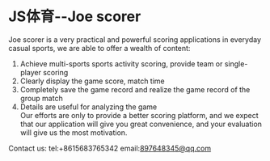 # JS体育--Joe scorer
Joe scorer is a very practical and powerful scoring applications in everyday casual sports, we are able to offer a wealth of content:  
1. Achieve multi-sports sports activity scoring, provide team or single-player scoring  
2. Clearly display the game score, match time  
3. Completely save the game record and realize the game record of the group match  
4. Details are useful for analyzing the game  
Our efforts are only to provide a better scoring platform, and we expect that our application will give you great convenience, and your evaluation will give us the most motivation.  

Contact us: tel:+8615683765342 email:897648345@qq.com
